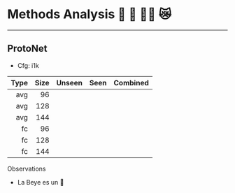 # Methods Analysis 🩻 🐺 🤟🏽 😿

--------------------------------------------------
## ProtoNet

* Cfg: i1k

| Type | Size | Unseen     | Seen       | Combined   |
| ---: | ---: | ---------: | ---------: | ---------: |
| avg  |   96 |  |  |  |
| avg  |  128 |  |  |  |
| avg  |  144 |  |  |  |
| fc   |  96  |  |  |  |
| fc   |  128 |  |  |  |
| fc   |  144 |  |  |  |

Observations
* La Beye es un 🐶
